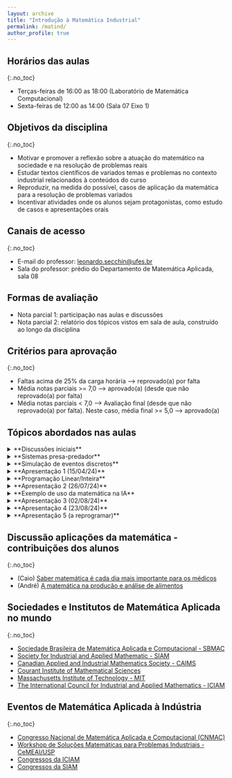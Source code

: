 ```yaml
---
layout: archive
title: "Introdução à Matemática Industrial"
permalink: /matind/
author_profile: true
---
```


## Horários das aulas
{:.no_toc}

- Terças-feiras de 16:00 as 18:00 (Laboratório de Matemática Computacional)
- Sexta-feiras de 12:00 as 14:00 (Sala 07 Eixo 1)

<!-- ## [Ementa e programa (7o período)](https://matematicaaplicada.saomateus.ufes.br/sites/matematicaaplicada.saomateus.ufes.br/files/field/anexo/Matem%c3%a1tica%20Industrial%20-%20DMA12413.pdf) -->


## Objetivos da disciplina
{:.no_toc}

- Motivar e promover a reflexão sobre a atuação do matemático na sociedade e na resolução de problemas reais
- Estudar textos científicos de variados temas e problemas no contexto industrial relacionados à conteúdos do curso
- Reproduzir, na medida do possível, casos de aplicação da matemática para a resolução de problemas variados
- Incentivar atividades onde os alunos sejam protagonistas, como estudo de casos e apresentações orais


<!-- ## Textos de apoio -->

<!-- - Artigos científicos a serem escolhidos pelo professor -->
<!-- - Friedman, A.; Littman, W. Industrial Mathematics - A course in Solving Real-World Problems, SIAM, 1994 -->
<!-- - Burkard, R. et al. Computational Mathematics Driven By Industrial Problems. Lectures Notes in Mathematics, Springer, 1999 -->
<!-- - Schmidt, A.; Narimanyan, A. Advanced Numerical Methods and Their Applications to Industrial Problems. Center for Industrial Mathematics University of Bremen, Bremen, Germany, 2004 -->


## Canais de acesso
{:.no_toc}

- E-mail do professor: leonardo.secchin@ufes.br
- Sala do professor: prédio do Departamento de Matemática Aplicada, sala 08


## Formas de avaliação

- Nota parcial 1: participação nas aulas e discussões
- Nota parcial 2: relatório dos tópicos vistos em sala de aula, construído ao longo da disciplina
<!-- - Nota parcial 3: apresentação oral do relátorio -->

<!-- - **PROVA FINAL** -->
<!--   - **Prova escrita** -->
<!--   - Conteúdo: toda a matéria -->
<!--   - Valor: 10,0 pontos -->
<!--   - **Data: --** -->


## Critérios para aprovação
{:.no_toc}

- Faltas acima de 25% da carga horária –> reprovado(a) por falta
- Média notas parciais >= 7,0 —> aprovado(a) (desde que não reprovado(a) por falta)
- Média notas parciais < 7,0 —> Avaliação final (desde que não reprovado(a) por falta). Neste caso, média final >= 5,0 —> aprovado(a)


## Tópicos abordados nas aulas

<!-- ### SEMANAS 1 e 2 (11/03/24 a 22/03/24): Discussões iniciais -->
<details>
<summary markdown="span">
**Discussões iniciais**
</summary>

- Discussão sobre como e onde se aplica a matemática e a atuação do "matemático aplicado"
- Exemplos de aplicações
  - [Dinâmica populacional](https://pt.wikipedia.org/wiki/Din%C3%A2mica_populacional)
    - Modelo predador-presa
    - Modelos de propagação do COVID-19
  - Simulação de fenômenos físicos
    - [Dinâmica de Fluidos (ou Mecânica do Fluidos)](https://impa.br/pesquisa/dinamica-dos-fluidos/)
  - Problemas de otimização e pesquisa operacional
    - [Roteamento (de veículos)](https://pt.wikipedia.org/wiki/Problema_de_roteamento_de_ve%C3%ADculos)
    - [Confecção de grade de horários escolares](https://anaisjornadaic.sappg.ufes.br/piic/rel_final_4479_relatorio.pdf)
    - Problemas de logística
    - etc...
- Uso do computador na resolução de problemas: será frequente durante o curso!
- [Algoritmos](https://pt.wikipedia.org/wiki/Algoritmo)
  - Um exemplo de algoritmo iterativo simples para minimizar funções
  - Discussão de testes simples no computador
  - O suporte teórico para o funcionamento de algoritmos: um dos papéis de um matemático aplicado
    - O matemático tem a capacidade de criar algoritmos...
    - também de mostrar ou pelo menos sugerir sob quais condições ele funciona...
    - para tanto, alia argumentos matemáticos com testes numéricos em computador!
- Hoje em dia, novas descobertas são feitas em matemática? SIM!!!
- Como se divulga a ciência produzida pela humanidade (em particular, em matemática)?
  - [Revistas científicas](https://ciencia.ufla.br/todos-livros/566-a-importancia-da-comunicacao-e-divulgacao-da-ciencia)
    - Revistas de **comunicação científica** (comunicação de alto nível técnico, direcionado à comunidade científica especializada)
      - Exemplo de revista da área de matemática aplicada: [Computational and Applied Mathematics](https://link.springer.com/journal/40314/volumes-and-issues)
      - Processo de validação de um trabalho científico por especialistas: [revisão por pares](https://www.springer.com/br/authors-editors/authorandreviewertutorials/submitting-to-a-journal-and-peer-review/peer-review-process/12011818#:~:text=A%20revis%C3%A3o%20por%20pares%20%C3%A9,oferecem%20aconselhamento%20gratuito%20aos%20autores.)
    - Exemplos de revistas de **divulgação científica** (linguajar acessível direcionado à sociedade em geral)
      - [Revista Universidade (UFES)](https://blog.ufes.br/revistauniversidade/)
      - [Revista FAPESP (instituições de SP)](https://revistapesquisa.fapesp.br/)
      - [Ciência Hoje](https://cienciahoje.org.br/)
      - [Iniciativas de divulgação científica promovidas pelo IMPA (Instituto de Matemática Pura e Aplicada)](https://impa.br/divulgacao/)
  - Eventos/Congressos científicos (direcionados à divulgação interna à comunidade científica). Veja exemplos no fim desta página


*Exemplos de aplicação motivados pela matéria "Saber matemática é cada dia mais importante para os médicos"*

- [PACKMOL](https://onlinelibrary.wiley.com/doi/10.1002/jcc.21224) - um *software* desenvolvido com parceria de matemáticos para configurações iniciais para simulações de dinâmica molecular
  - [Vídeo](https://www.youtube.com/watch?v=SINkp_3yvi0)
  - [Dinâmica molecular](https://pt.wikipedia.org/wiki/Din%C3%A2mica_molecular)
  - [Dinâmica molecular: teoria e aplicações em planejamento de fármacos](https://www.scielo.br/j/eq/a/FKXQP7hsfpP3Sgzw4GL7Vkg/)
- [O problema de alocação de salas em um corredor](https://doi.org/10.1016/j.cor.2012.04.016)
- [Artigo científico sobre detecção de câncer por imagem usando aprendizado de máquina, co-autoria com ex-aluno do curso de Matemática Industrial](https://doi.org/10.1016/j.eswa.2023.122418)
- [Exemplo de uso de simulação computacional na gestão hospitalar](https://www.aedb.br/seget/arquivos/artigos16/1424430.pdf)
- [Vídeo com similação computacional da circulação sanguínea através de um aneurisma](https://www.youtube.com/watch?v=eBp0H7qvYQA)

</details>

<!-- ### SEMANA 3 (25/03/24 a 29/03/24): Sistemas presa-predador -->
<details>
<summary markdown="span">
**Sistemas presa-predador**
</summary>

- [Equação de Lotka-Volterra](https://pt.wikipedia.org/wiki/Equa%C3%A7%C3%A3o_de_Lotka-Volterra)
- [Vídeo](https://www.youtube.com/watch?v=cHLCAXY-ZTw)
- [Modelagem de um sistema presa-predador simples](/files/matind/presa-predador.html)
- [Código da simulação feita em aula (notebook na linguagem Julia)](/files/matind/presa-predador.ipynb)

</details>

<!-- ### SEMANAS 4 e 5 (01/04/24 a 12/04/24): Simulação de eventos discretos -->
<details>
<summary markdown="span">
**Simulação de eventos discretos**
</summary>

- [Introdução](https://pt.wikipedia.org/wiki/Simula%C3%A7%C3%A3o_de_eventos_discretos)
- Simulações com eventos aleatórios (Simulação Monte-Carlo)
  - [Texto 1](https://pt.wikipedia.org/wiki/M%C3%A9todo_de_Monte_Carlo)
  - [Texto 2](https://www.ibm.com/br-pt/topics/monte-carlo-simulation)
  - [Vídeo com exemplos](https://www.youtube.com/watch?v=4c68KAbdYdQ) do prof. [João F. de F. Almeida (UFMG)](http://lattes.cnpq.br/9513742728448307)
  - Sistemas de Filas (exemplos de aplicação): [ex 1](https://proceedings.science/sbpo/sbpo-2020/trabalhos/teoria-das-filas-e-simulacao-um-estudo-para-a-otimizacao-das-filas-de-um-superme?lang=pt-br) ; [ex 2](https://proceedings.science/sbpo/sbpo-2020/trabalhos/estudo-de-simulacao-em-um-contact-center-hospitalar-o-caso-de-um-hospital-oncolo?lang=pt-br) ; [ex 3](https://abepro.org.br/biblioteca/tn_stp_231_350_30416.pdf)
- Software de simulação [Arena](https://paragon.com.br/arena/)
  - Exemplo do cálculo aproximado de $\pi$; arquivo do [Arena](/files/matind/pi.doe)
  - Exemplo simples de simulação de uma fila: [arquivo Arena](/files/matind/fila.doe) ; [relatório simulação](/files/matind/fila_relatorio.pdf)
  - Exemplo de [simulação de uma praça de pedágio](/files/matind/apresArena.pdf)
    - arquivo do [Arena](/files/matind/praca_pedagio.doe)
    - [passo a passo da construção do modelo no Arena](/files/matind/pedagio_arena_passo-a-passo.pdf)

</details>

<!-- ### SEMANA 6: Apresentação 1 (15/04/24) -->
<details>
<summary markdown="span">
**Apresentação 1 (15/04/24)**
</summary>

**Introdução à epidemiologia matemática**  
*Douglas Santos Lacerda (estudante Mat. Ind.)*

Material fornecido pelo palestrante:
1. [Slides da apresentação](/files/matind/slides_Douglas.pdf)
1. [Site com os dados do covid no ES](https://coronavirus.es.gov.br/painel-covid-19-es)
1. [Valores do R efetivo no Espírito Santo](https://covid19br.github.io/estados?aba=aba3&uf=ES&q=dia)
1. [Nota técnica - Análise da propagação da pandemia de COVID-19 no estado do Espírito Santo e na conurbação da Grande Vitória a partir de modelos matemáticos](https://ijsn.es.gov.br/publicacoes/nota-tecnica/nt-niee-01-2020-analise-da-propagacao-da-pandemia-de-covid-19-no-estado-do-espirito-santo-e-na-conurbacao-da-grande-vitoria-a-partir-de-modelos-matematicos#:~:text=Esta%20Nota%20T%C3%A9cnica%20foi%20elaborada,coronav%C3%ADrus%20(COVID%2D19).)

</details>

<!-- ### SEMANAS 6 e 7 (08/07/24 a 24/07/24): Programação Linear/Inteira -->
<details>
<summary markdown="span">
**Programação Linear/Inteira**
</summary>

- [Sobre problemas de otimização](https://pt.wikipedia.org/wiki/Otimiza%C3%A7%C3%A3o)
- Pequena apresentação da [programação linear/inteira](https://pt.wikipedia.org/wiki/Programa%C3%A7%C3%A3o_linear)
- Uma visão mais completa da programação linear: leia o capítulo 1 da [referência 1](/files/matind/livro_18_sbmac.pdf)
- Exemplos de aplicação
  - Planejamento da produção (seção 4.1 da [referência 1](/files/matind/livro_18_sbmac.pdf))
  - O problema da mochila (seção 5.1 da [referência 1](/files/matind/livro_18_sbmac.pdf))
  - O problema do caixeiro viajante (seção 5.2 da [referência 1](/files/matind/livro_18_sbmac.pdf))
    - [Resolvedor on-line](https://tspvis.com/) (escolher o algoritmo Branch-and-Bound)
  - O problema do caminho mínimo (seção 2.1 da [referência 2](/files/matind/livro_76_sbmac.pdf))
  - Localização de facilidades (seção 2.3 da [referência 2](/files/matind/livro_76_sbmac.pdf))
  - Problema de [corte de estoque](/files/topicospo/GER_COL_4-cutting-stock.pdf)
  - Mais exemplos nas referências 1, 2 e no capítulo 2 da [referência 3](https://web.ist.utl.pt/luis.tarrataca/classes/linear_programming/OtimizacaoCombinatoriaeProgramacaoLinear.pdf)
- Modelagem e resolução numérica
  - [Códigos usados em aula](/files/matind/PLI.zip)
  - Exercícios: [lista 1](https://drive.google.com/file/d/1-ia9B7oBmMw_PoJbVISCBMiUM-doqfLJ/view?usp=sharing); [lista 2](https://drive.google.com/file/d/1rETlQeNAqXDcSlId758N_rjoOIBwio4L/view?usp=sharing)
  - [Código Julia](/files/matind/ligas.jl) para o Exemplo 1 da lista 1 (problema das ligas metálicas)

*Referências:*

1. [RANGEL, S. Introdução à Construção de Modelos de Otimização Linear e Inteira. Notas em Matemática Aplicada, v. 18. SBMAC, 2012](/files/matind/livro_18_sbmac.pdf)
1. [ARAUJO, S. A. de; RANGEL, S. Matemática Aplicada ao Planejamento da Produção e Logı́stica. Notas em Matemática Aplicada, v. 76. SBMAC, 2014](/files/matind/livro_76_sbmac.pdf)
1. [LUNA, E. P. L.; GOLDBARG, M. C. Otimização combinatória e programação linear - modelos e algoritmos. Ed. Elsevier, 2005](https://web.ist.utl.pt/luis.tarrataca/classes/linear_programming/OtimizacaoCombinatoriaeProgramacaoLinear.pdf)

</details>

<!-- ### SEMANA 8: Apresentação 2 (26/07/24 - sexta-feira) -->
<details>
<summary markdown="span">
**Apresentação 2 (26/07/24)**
</summary>

**Gerenciamento de estoque em uma empresa do ramo alimentício**  
*Joao Pedro Gouvea de Camargo (estudante Mat. Ind.)*

Material fornecido pelo palestrante:
1. [Slides da apresentação](/files/matind/slides_JoaoPedro.pdf)

</details>

<!-- ### SEMANAS 9 e 10 (29/07/24 a 09/08/24): Exemplo de uso da matemática na inteligência artificial -->
<details>
<summary markdown="span">
**Exemplo de uso da matemática na IA**
</summary>

- [Vídeo introdutório (fonte: Univesp)](https://www.youtube.com/watch?v=TY45HIJ3RpM)
- Aprendizado de máquina supervisionado
  - [Redes neurais](https://pt.wikipedia.org/wiki/Rede_neural_artificial)
  - Exemplo: reconhecimento de caracteres numéricos escritos à mão
    - [Banco de dados MNIST](https://pt.wikipedia.org/wiki/Banco_de_dados_MNIST)
    - Pacote [Flux](https://fluxml.ai/) para treinamento de redes neurais
    - [Código Julia para o problema de reconhecimento de caracteres numéricos escritos à mão](/files/matind/ML.zip)

</details>

<!-- ### SEMANA 9: Apresentação 3 (02/08/24 - sexta-feira) -->
<details>
<summary markdown="span">
**Apresentação 3 (02/08/24)**
</summary>

**Modelagem matemática da dinâmica populacional do mexilhão dourado**  
*Carolina Martinelli (estudante Mat. Ind.)*

</details>


<!-- ### SEMANA 11: Apresentação 4 (16/08/24 - sexta-feira) -->
<details>
<summary markdown="span">
**Apresentação 4 (23/08/24)**
</summary>

**Redes neurais profundas: aplicação na detecção de câncer por imagem**  
*Matheus Becali Rocha (ex-estudante Mat. Ind. e mestre em Computação/UFES)

</details>


<!-- ### SEMANA 12 (19/08/2024 a 23/08/2024) -->


<!-- ### SEMANA 12: Apresentação 5 (a reprogramar) -->
<details>
<summary markdown="span">
**Apresentação 5 (a reprogramar)**
</summary>

**Análise de riscos competitivos da sobrevivência específica de pacientes diagnosticados com câncer de próstata no Espírito Santo: estudo de coorte retrospectivo**  
*Wesley Rocha Grippa (docente DMA/UFES)*

</details>


<!-- ### SEMANA 14 (10/06/2024 a 14/06/2024) -->


<!-- ### SEMANA 15 (17/06/2024 a 21/06/2024) -->


<!-- ### SEMANA 16 (24/06/2024 a 28/06/2024) -->


<!-- ### SEMANA 17 (01/07/2024 a 05/07/2024) -->


<!-- ### SEMANA 18 (08/07/2024 a 12/07/2024) -->


<!-- *No radar* -->

<!-- - Discussão aplicações da matemática - contribuições dos alunos -->
<!-- - Apresentação aluno Pedro Lucas (projeto IC) -->


## Discussão aplicações da matemática - contribuições dos alunos
{:.no_toc}

- (Caio) [Saber matemática é cada dia mais importante para os médicos](https://ensinoepesquisa.einstein.br/fiquepordentro/noticia/saber-matematica-e-cada-dia-mais-importante-para-os-medicos#:~:text=O%20aprendizado%20da%20interpreta%C3%A7%C3%A3o%20dos,os%20profissionais%20envolvidos%20em%20pesquisa.)
- (André) [A matemática na produção e análise de alimentos](https://matematicax.com.br/a-matematica-na-producao-e-analise-de-alimentos/)


## Sociedades e Institutos de Matemática Aplicada no mundo
{:.no_toc}

- [Sociedade Brasileira de Matemática Aplicada e Computacional - SBMAC](https://www.sbmac.org.br/)
- [Society for Industrial and Applied Mathematic - SIAM](https://siam.org/)
- [Canadian Applied and Industrial Mathematics Society - CAIMS](https://caims.ca/)
- [Courant Institute of Mathematical Sciences](http://www.cims.nyu.edu/)
- [Massachusetts Institute of Technology - MIT](https://www.mit.edu/)
- [The International Council for Industrial and Applied Mathematics - ICIAM](https://iciam.org/)


## Eventos de Matemática Aplicada à Indústria
{:.no_toc}

- [Congresso Nacional de Matemática Aplicada e Computacional (CNMAC)](https://www.cnmac.org.br/)
- [Workshop de Soluções Matemáticas para Problemas Industriais - CeMEAI/USP](https://cemeai.icmc.usp.br/WSMPI/)
- [Congressos da ICIAM](https://iciam.org/iciam-congresses)
- [Congressos da SIAM](https://www.siam.org/conferences/calendar)
